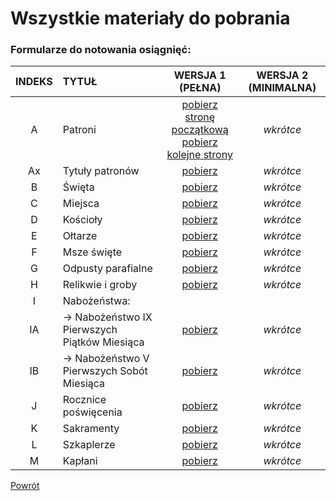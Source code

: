 # Wszystkie materiały do pobrania
### Formularze do notowania osiągnięć:

| INDEKS | TYTUŁ | WERSJA 1 (PEŁNA) | WERSJA 2 (MINIMALNA) |
|:---:|:---|:---:|:---:|
| A | Patroni | [pobierz stronę początkową](../../pl/pdf/lista_v1_a_bog.pdf)<br />[pobierz kolejne strony](../../pl/pdf/lista_v1_a_patroni.pdf) | _wkrótce_ |
| Ax | Tytuły patronów | [pobierz](../../pl/pdf/lista_v1_ax_tytuly_patronow.pdf) | _wkrótce_ |
| B | Święta | [pobierz](../../pl/pdf/lista_v1_b_swieta.pdf) | _wkrótce_ |
| C | Miejsca | [pobierz](../../pl/pdf/lista_v1_c_miejsca.pdf) | _wkrótce_ |
| D | Kościoły | [pobierz](../../pl/pdf/lista_v1_d_koscioly.pdf) | _wkrótce_ |
| E | Ołtarze | [pobierz](../../pl/pdf/lista_v1_e_oltarze.pdf) | _wkrótce_ |
| F | Msze święte | [pobierz](../../pl/pdf/lista_v1_f_msze_swiete.pdf) | _wkrótce_ |
| G | Odpusty parafialne | [pobierz](../../pl/pdf/lista_v1_g_odpusty_parafialne.pdf) | _wkrótce_ |
| H | Relikwie i groby | [pobierz](../../pl/pdf/lista_v1_h_relikwie_i_groby.pdf) | _wkrótce_ |
| I | Nabożeństwa: |||
| IA | → Nabożeństwo IX Pierwszych Piątków Miesiąca | [pobierz](../../pl/pdf/lista_v1_i_nabozenstwa_ab.pdf) | _wkrótce_ |
| IB | → Nabożeństwo V Pierwszych Sobót Miesiąca | [pobierz](../../pl/pdf/lista_v1_i_nabozenstwa_ab.pdf) | _wkrótce_ |
| J | Rocznice poświęcenia | [pobierz](../../pl/pdf/lista_v1_j_rocznice_poswiecenia.pdf) | _wkrótce_ |
| K | Sakramenty | [pobierz](../../pl/pdf/lista_v1_k_sakramenty.pdf) | _wkrótce_ |
| L | Szkaplerze | [pobierz](../../pl/pdf/lista_v1_l_szkaplerze.pdf) | _wkrótce_ |
| M | Kapłani | [pobierz](../../pl/pdf/lista_v1_m_kaplani.pdf) | _wkrótce_ |

[Powrót](index.md)
